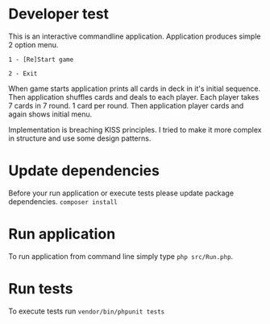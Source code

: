 # Developer test

This is an interactive commandline application.
Application produces simple 2 option menu.

 `1 - [Re]Start game`
 
 `2 - Exit`

When game starts application prints all cards in deck in it's initial sequence.
Then application shuffles cards and deals to each player.
Each player takes 7 cards in 7 round. 1 card per round.
Then application player cards and again shows initial menu.

Implementation is breaching KISS principles.
I tried to make it more complex in structure and use some design patterns.


# Update dependencies
Before your run application or execute tests please update package dependencies.
`composer install`

# Run application
To run application from command line simply type `php src/Run.php`.

# Run tests
To execute tests run `vendor/bin/phpunit tests`
